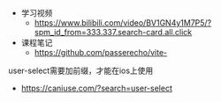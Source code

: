 - 学习视频
	- https://www.bilibili.com/video/BV1GN4y1M7P5/?spm_id_from=333.337.search-card.all.click
- 课程笔记
	- https://github.com/passerecho/vite-

user-select需要加前缀，才能在ios上使用
- https://caniuse.com/?search=user-select


